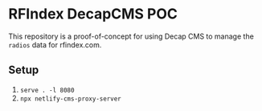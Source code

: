 # RFIndex DecapCMS POC

This repository is a proof-of-concept for using Decap CMS to manage the `radios` data for rfindex.com.

## Setup

1. `serve . -l 8080`
2. `npx netlify-cms-proxy-server`